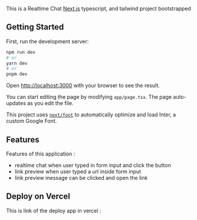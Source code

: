 This is a  Realtime Chat [Next.js](https://nextjs.org/) typescript, and tailwind project bootstrapped 

## Getting Started

First, run the development server:

```bash
npm run dev
# or
yarn dev
# or
pnpm dev
```

Open [http://localhost:3000](http://localhost:3000) with your browser to see the result.

You can start editing the page by modifying `app/page.tsx`. The page auto-updates as you edit the file.

This project uses [`next/font`](https://nextjs.org/docs/basic-features/font-optimization) to automatically optimize and load Inter, a custom Google Font.

## Features

Features of this application :

- realtime chat when user typed in form input and click the button
- link preview when user typed a url inside form input
- link preview message can be clicked and open the link

## Deploy on Vercel

This is link of the deploy app in vercel : 
